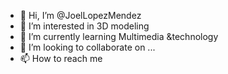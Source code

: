 - 👋 Hi, I’m @JoelLopezMendez
- 👀 I’m interested in 3D modeling
- 🌱 I’m currently learning Multimedia &technology
- 💞️ I’m looking to collaborate on ...
- 📫 How to reach me

<!---
JoelLopezMendez/JoelLopezMendez is a ✨ special ✨ repository because its `README.md` (this file) appears on your GitHub profile.
You can click the Preview link to take a look at your changes.
--->
